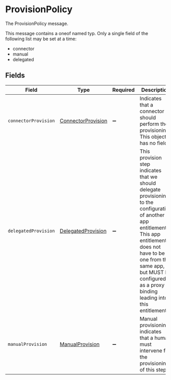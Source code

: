 # ProvisionPolicy

The ProvisionPolicy message.

This message contains a oneof named typ. Only a single field of the following list may be set at a time:
  - connector
  - manual
  - delegated



## Fields

| Field                                                                                                                                                                                                                                                          | Type                                                                                                                                                                                                                                                           | Required                                                                                                                                                                                                                                                       | Description                                                                                                                                                                                                                                                    |
| -------------------------------------------------------------------------------------------------------------------------------------------------------------------------------------------------------------------------------------------------------------- | -------------------------------------------------------------------------------------------------------------------------------------------------------------------------------------------------------------------------------------------------------------- | -------------------------------------------------------------------------------------------------------------------------------------------------------------------------------------------------------------------------------------------------------------- | -------------------------------------------------------------------------------------------------------------------------------------------------------------------------------------------------------------------------------------------------------------- |
| `connectorProvision`                                                                                                                                                                                                                                           | [ConnectorProvision](../../models/shared/connectorprovision.md)                                                                                                                                                                                                | :heavy_minus_sign:                                                                                                                                                                                                                                             |  Indicates that a connector should perform the provisioning. This object has no fields.<br/>                                                                                                                                                                   |
| `delegatedProvision`                                                                                                                                                                                                                                           | [DelegatedProvision](../../models/shared/delegatedprovision.md)                                                                                                                                                                                                | :heavy_minus_sign:                                                                                                                                                                                                                                             |  This provision step indicates that we should delegate provisioning to the configuration of another app entitlement. This app entitlement does not have to be one from the same app, but MUST be configured as a proxy binding leading into this entitlement.<br/> |
| `manualProvision`                                                                                                                                                                                                                                              | [ManualProvision](../../models/shared/manualprovision.md)                                                                                                                                                                                                      | :heavy_minus_sign:                                                                                                                                                                                                                                             |  Manual provisioning indicates that a human must intervene for the provisioning of this step.<br/>                                                                                                                                                             |